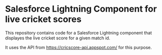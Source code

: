 # Salesforce Lightning Component for live cricket scores

This repository contains code for a Salesforce Lightning component that displayes the live cricket score for a given match id.

It uses the API from https://cricscore-api.appspot.com/ for this purpose.
